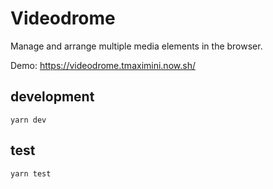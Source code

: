 # Videodrome

Manage and arrange multiple media elements in the browser.

Demo: https://videodrome.tmaximini.now.sh/

## development

`yarn dev`

## test

`yarn test`

